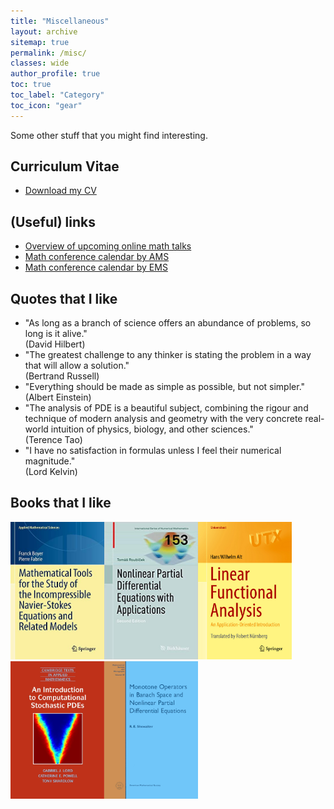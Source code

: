 ```yaml
---
title: "Miscellaneous"
layout: archive
sitemap: true
permalink: /misc/
classes: wide
author_profile: true
toc: true
toc_label: "Category"
toc_icon: "gear"
---
```


Some other stuff that you might find interesting.

## Curriculum Vitae
- [Download my CV](/assets/CV.pdf)


## (Useful) links
- [Overview of upcoming online math talks](https://researchseminars.org/)
- [Math conference calendar by AMS](https://www.ams.org/meetings/calendar/mathcal)
- [Math conference calendar by EMS](https://euromathsoc.org/events)

## Quotes that I like
- "As long as a branch of science offers an abundance of problems, so long is
it alive."  <br /> (David Hilbert)
- "The greatest challenge to any thinker is stating the problem in a way that
will allow a solution." <br /> (Bertrand Russell)
- "Everything should be made as simple as possible, but not simpler." <br /> (Albert Einstein)
- "The analysis of PDE is a beautiful subject, combining the rigour and technique of modern analysis and geometry with the very concrete real-world
intuition of physics, biology, and other sciences." <br /> (Terence Tao)
- "I have no satisfaction in formulas unless I feel their numerical magnitude." <br /> (Lord Kelvin)

## Books that I like
<img src="/assets/images/boyer.jpeg" width="150" height="220"/><img src="/assets/images/roubicek.jpg" width="150" height="220"/><img src="/assets/images/alt.jpeg" width="150" height="220"/><img src="/assets/images/lord.jpeg" width="150" height="220"/><img src="/assets/images/showalter.png" width="150" height="220"/>    



